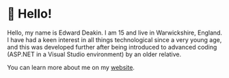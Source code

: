 # 👋 Hello!
Hello, my name is Edward Deakin.
I am 15 and live in Warwickshire, England. I have had a keen interest in all things technological since a very young age, and this was developed further after being introduced to advanced coding (ASP.NET in a Visual Studio environment) by an older relative.

You can learn more about me on my [website](https://edeakin.xyz).
